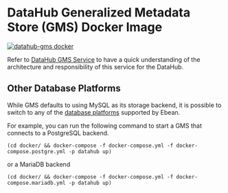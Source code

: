 # DataHub Generalized Metadata Store (GMS) Docker Image

[![datahub-gms docker](https://github.com/datahub-project/datahub/workflows/datahub-gms%20docker/badge.svg)](https://github.com/datahub-project/datahub/actions?query=workflow%3A%22datahub-gms+docker%22)

Refer to [DataHub GMS Service](../../metadata-service) to have a quick understanding of the architecture and
responsibility of this service for the DataHub.

## Other Database Platforms

While GMS defaults to using MySQL as its storage backend, it is possible to switch to any of the
[database platforms](https://ebean.io/docs/database/) supported by Ebean.

For example, you can run the following command to start a GMS that connects to a PostgreSQL backend.

```
(cd docker/ && docker-compose -f docker-compose.yml -f docker-compose.postgre.yml -p datahub up)
```

or a MariaDB backend

```
(cd docker/ && docker-compose -f docker-compose.yml -f docker-compose.mariadb.yml -p datahub up)
```
